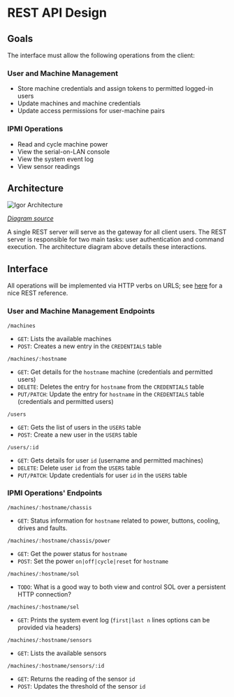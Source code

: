 # REST API Design

## Goals

The interface must allow the following operations from the client:

### User and Machine Management

   * Store machine credentials and assign tokens to permitted logged-in users
   * Update machines and machine credentials
   * Update access permissions for user-machine pairs

### IPMI Operations

   * Read and cycle machine power
   * View the serial-on-LAN console
   * View the system event log
   * View sensor readings

## Architecture

![Igor Architecture](https://docs.google.com/drawings/d/1KZ2L9Hj7nB1S1TfYvx17_ZtXdjvPtdZdmY92QE4KKlI/pub?w=960&amp;h=720 "Igor Architecture")

*[Diagram source](https://docs.google.com/drawings/d/1KZ2L9Hj7nB1S1TfYvx17_ZtXdjvPtdZdmY92QE4KKlI/edit?usp=sharing)*

A single REST server will serve as the gateway for all client users. The REST server is responsible for two main
tasks: user authentication and command execution. The architecture diagram above details these interactions.

## Interface

All operations will be implemented via HTTP verbs on URLS; see [here](http://blog.luisrei.com/articles/rest.html) for a nice REST reference.

### User and Machine Management Endpoints

`/machines`

   * `GET`: Lists the available machines
   * `POST`: Creates a new entry in the `CREDENTIALS` table

`/machines/:hostname`

   * `GET`: Get details for the `hostname` machine (credentials and permitted users)
   * `DELETE`: Deletes the entry for `hostname` from the `CREDENTIALS` table
   * `PUT/PATCH`: Update the entry for `hostname` in the `CREDENTIALS` table (credentials and permitted users)

`/users`

   * `GET`: Gets the list of users in the `USERS` table
   * `POST`: Create a new user in the `USERS` table

`/users/:id`

   * `GET`: Gets details for user `id` (username and permitted machines)
   * `DELETE`: Delete user `id` from the `USERS` table
   * `PUT/PATCH`: Update credentials for user `id` in the `USERS` table

### IPMI Operations' Endpoints

`/machines/:hostname/chassis`

   * `GET`: Status information for `hostname` related to power, buttons, cooling, drives and faults.

`/machines/:hostname/chassis/power`

   * `GET`: Get the power status for `hostname`
   * `POST`: Set the power `on|off|cycle|reset` for `hostname`

`/machines/:hostname/sol`

   * `TODO`: What is a good way to both view and control SOL over a persistent HTTP connection?

`/machines/:hostname/sel`

   * `GET`: Prints the system event log (`first|last n` lines options can be provided via headers)

`/machines/:hostname/sensors`

   * `GET`: Lists the available sensors

`/machines/:hostname/sensors/:id`

   * `GET`: Returns the reading of the sensor `id`
   * `POST`: Updates the threshold of the sensor `id`
